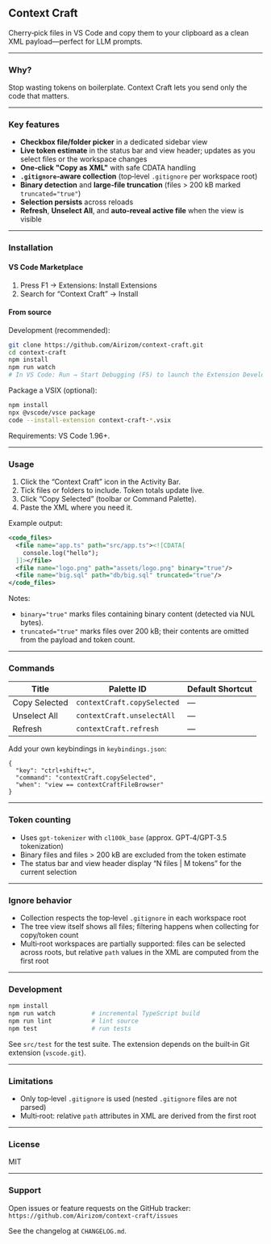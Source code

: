 ## Context Craft

Cherry‑pick files in VS Code and copy them to your clipboard as a clean XML payload—perfect for LLM prompts.

---

### Why?

Stop wasting tokens on boilerplate. Context Craft lets you send only the code that matters.

---

### Key features

- **Checkbox file/folder picker** in a dedicated sidebar view
- **Live token estimate** in the status bar and view header; updates as you select files or the workspace changes
- **One‑click "Copy as XML"** with safe CDATA handling
- **`.gitignore`‑aware collection** (top‑level `.gitignore` per workspace root)
- **Binary detection** and **large‑file truncation** (files > 200 kB marked `truncated="true"`)
- **Selection persists** across reloads
- **Refresh**, **Unselect All**, and **auto‑reveal active file** when the view is visible

---

### Installation

#### VS Code Marketplace

1. Press F1 → Extensions: Install Extensions
2. Search for “Context Craft” → Install

#### From source

Development (recommended):

```bash
git clone https://github.com/Airizom/context-craft.git
cd context-craft
npm install
npm run watch
# In VS Code: Run → Start Debugging (F5) to launch the Extension Development Host
```

Package a VSIX (optional):

```bash
npm install
npx @vscode/vsce package
code --install-extension context-craft-*.vsix
```

Requirements: VS Code 1.96+.

---

### Usage

1. Click the “Context Craft” icon in the Activity Bar.
2. Tick files or folders to include. Token totals update live.
3. Click “Copy Selected” (toolbar or Command Palette).
4. Paste the XML where you need it.

Example output:

```xml
<code_files>
  <file name="app.ts" path="src/app.ts"><![CDATA[
    console.log("hello");
  ]]></file>
  <file name="logo.png" path="assets/logo.png" binary="true"/>
  <file name="big.sql" path="db/big.sql" truncated="true"/>
</code_files>
```

Notes:
- `binary="true"` marks files containing binary content (detected via NUL bytes).
- `truncated="true"` marks files over 200 kB; their contents are omitted from the payload and token count.

---

### Commands

| Title | Palette ID | Default Shortcut |
| --- | --- | --- |
| Copy Selected | `contextCraft.copySelected` | — |
| Unselect All | `contextCraft.unselectAll` | — |
| Refresh | `contextCraft.refresh` | — |

Add your own keybindings in `keybindings.json`:

```jsonc
{
  "key": "ctrl+shift+c",
  "command": "contextCraft.copySelected",
  "when": "view == contextCraftFileBrowser"
}
```

---

### Token counting

- Uses `gpt-tokenizer` with `cl100k_base` (approx. GPT‑4/GPT‑3.5 tokenization)
- Binary files and files > 200 kB are excluded from the token estimate
- The status bar and view header display “N files | M tokens” for the current selection

---

### Ignore behavior

- Collection respects the top‑level `.gitignore` in each workspace root
- The tree view itself shows all files; filtering happens when collecting for copy/token count
- Multi‑root workspaces are partially supported: files can be selected across roots, but relative `path` values in the XML are computed from the first root

---

### Development

```bash
npm install
npm run watch          # incremental TypeScript build
npm run lint           # lint source
npm test               # run tests
```

See `src/test` for the test suite. The extension depends on the built‑in Git extension (`vscode.git`).

---

### Limitations

- Only top‑level `.gitignore` is used (nested `.gitignore` files are not parsed)
- Multi‑root: relative `path` attributes in XML are derived from the first root

---

### License

MIT

---

### Support

Open issues or feature requests on the GitHub tracker: `https://github.com/Airizom/context-craft/issues`

See the changelog at `CHANGELOG.md`.
